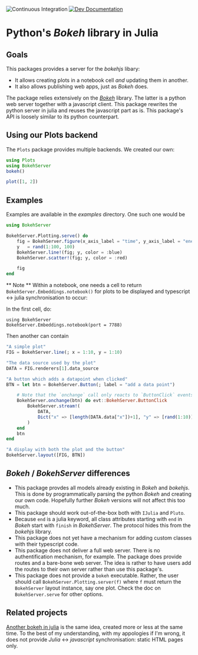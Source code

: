 ![Continuous Integration](https://github.com/poldavezac/BokehServer.jl/actions/workflows/ci.yml/badge.svg?develop)
[![Dev Documentation](https://img.shields.io/badge/docs-dev-blue.svg)](https://poldavezac.github.io/BokehServer.jl/dev)

# Python's *Bokeh* library in Julia

## Goals

This packages provides a server for the *bokehjs* libary:

* It allows creating plots in a notebook cell *and* updating them in another.
* It also allows publishing web apps, just as *Bokeh* does.

The package relies extensively on the
[*Bokeh*](https://docs.bokeh.org/en/latest/index.html) library. The latter is a
python web server together with a javascript client. This package rewrites the
python server in julia and reuses the javascript part as is. This package's API
is loosely similar to its python counterpart.

## Using our Plots backend

The `Plots` package provides multiple backends. We created our own:

```julia
using Plots
using BokehServer
bokeh()

plot([1, 2])
```

## Examples

Examples are available in the *examples* directory. One such one would be

```julia
using BokehServer

BokehServer.Plotting.serve() do
    fig = BokehServer.figure(x_axis_label = "time", y_axis_label = "energy")
    y   = rand(1:100, 100)
    BokehServer.line!(fig; y, color = :blue)
    BokehServer.scatter!(fig; y, color = :red)

    fig
end
```

** Note ** Within a notebook, one needs a cell to return `BokehServer.Embeddings.notebook()`
for plots to be displayed and typescript <-> julia synchronisation to occur:

In the first cell, do:

```
using BokehServer
BokehServer.Embeddings.notebook(port = 7788)
```

Then another can contain

```julia
"A simple plot"
FIG = BokehServer.line(; x = 1:10, y = 1:10)

"The data source used by the plot"
DATA = FIG.renderers[1].data_source

"A button which adds a datapoint when clicked"
BTN = let btn = BokehServer.Button(; label = "add a data point")

    # Note that the `onchange` call only reacts to `ButtonClick` events
    BokehServer.onchange(btn) do evt::BokehServer.ButtonClick
        BokehServer.stream!(
            DATA,
            Dict("x" => [length(DATA.data["x"])+1], "y" => [rand(1:10)])
        )
    end
    btn
end

"A display with both the plot and the button"
BokehServer.layout([FIG, BTN])
```

## *Bokeh* / *BokehServer* differences

* This package provdes all models already existing in *Bokeh* and *bokehjs*.
This is done by programmatically parsing the python *Bokeh* and creating our
own code. Hopefully further *Bokeh* versions will not affect this too much.
* This package should work out-of-the-box both with `IJulia` and `Pluto`.
* Because `end` is a julia keyword, all class attributes starting with `end` in
*Bokeh* start with `finish` in *BokehServer*. The protocol hides this from the
*bokehjs* library.
* This package does not yet have a mechanism for adding custom classes with
their typescript code.
* This package does not deliver a full web server. There is no authentification mechanism, for example.
The package does provide routes and a bare-bone web server. The idea is rather to have users add the routes 
to their own server rather than use this package's.
* This package does not provide a `bokeh` executable. Rather, the user should
call `BokehServer.Plotting.server(f)` where `f` must return the `BokehServer` layout
instance, say one plot. Check the doc on `BokehServer.serve` for other options.

## Related projects

[Another bokeh in julia](https://github.com/cjdoris/Bokeh.jl) is the same idea,
created more or less at the same time. To the best of my understanding, with my
appologies if I'm wrong, it does not provide *Julia* <-> *javascript*
synchronisation: static HTML pages only.
